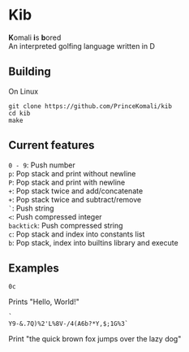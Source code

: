 # Kib
**K**omali **i**s **b**ored  
An interpreted golfing language written in D

## Building
On Linux 
```
git clone https://github.com/PrinceKomali/kib
cd kib
make
```
## Current features
`0 - 9`: Push number  
`p`: Pop stack and print without newline  
`P`: Pop stack and print with newline  
`+`: Pop stack twice and add/concatenate  
`+`: Pop stack twice and subtract/remove  
`` ` ``: Push string  
`<`: Push compressed integer  
`backtick`: Push compressed string  
`c`: Pop stack and index into constants list  
`b`: Pop stack, index into builtins library and execute  

## Examples
```
0c
```
Prints "Hello, World!"
```
`
Y9-&.7Q)%2'L%8V-/4(A6b?*Y,$;1G%3`
`````
Print "the quick brown fox jumps over the lazy dog" 
